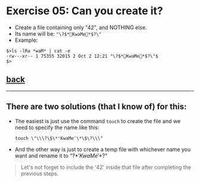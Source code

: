 # Exercise 05: Can you create it?

- Create a file containing only "42", and NOTHING else.
- Its name will be: `"\?$*KwaMe*$?\"`
- Example:
```
$>ls -lRa *waM* | cat -e
-rw---xr-- 1 75355 32015 2 Oct 2 12:21 "\?$*KwaMe*$?\"$
$>
```

## [back](https://github.com/idevHive/42/tree/master/Piscines/C/Day01/files/ex05)

------------------------------------------
## There are two solutions (that I know of) for this:
* The easiest is just use the command `touch` to create the file and we need to
specify the name like this:
	```
	touch \"\\\?\$\*'KwaMe'\*\$\?\\\"
	```
* And the other way is just to create a temp file with whichever name you want
and rename it to "\?$*'KwaMe'*$?\"

> Let's not forget to include the '42' inside that file after completing the
previous steps.

